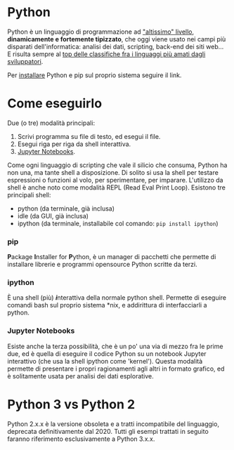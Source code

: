 # Python 

Python è un linguaggio di programmazione ad ["altissimo" livello](https://it.wikipedia.org/wiki/Linguaggio_di_programmazione_ad_altissimo_livello), **dinamicamente e fortemente tipizzato**, che oggi viene usato nei campi più disparati dell'informatica: analisi dei dati, scripting, back-end dei siti web... E risulta sempre al [top delle classifiche fra i linguaggi più amati dagli sviluppatori](https://survey.stackoverflow.co/2022/#most-loved-dreaded-and-wanted-language-want).





Per <a href="https://www.python.org/downloads/">installare</a> Python e pip sul proprio sistema seguire il link.

# Come eseguirlo

Due (o tre) modalità principali:

1. Scrivi programma su file di testo, ed esegui il file.
1. Esegui riga per riga da shell interattiva.
1. [Jupyter Notebooks](#jupyter-notebooks).

Come ogni linguaggio di scripting che vale il silicio che consuma, Python ha non una, ma tante shell a disposizione. Di solito si usa la shell per testare espressioni o funzioni al volo, per sperimentare, per imparare. L'utilizzo da shell è anche noto come modalità REPL (Read Eval Print Loop). Esistono tre principali shell:

* python  (da terminale, già inclusa)
* idle    (da GUI, già inclusa)
* ipython (da terminale, installabile col comando: `pip install ipython`)

### pip

**P**ackage **I**nstaller for **P**ython, è un manager di pacchetti che permette di installare librerie e programmi opensource Python scritte da terzi.


### ipython

È una shell (più) ***i***nterattiva della normale python shell. Permette di eseguire comandi bash sul proprio sistema *nix, e addirittura di interfacciarli a python. 

### Jupyter Notebooks
Esiste anche la terza possibilità, che è un po' una via di mezzo fra le prime due, ed è quella di eseguire il codice Python su un notebook Jupyter interattivo (che usa la shell ipython come 'kernel'). Questa modalità permette di presentare i propri ragionamenti agli altri in formato grafico, ed è solitamente usata per analisi dei dati esplorative.

# Python 3 vs Python 2

Python 2.x.x è la versione obsoleta e a tratti incompatibile del linguaggio, deprecata definitivamente dal 2020. Tutti gli esempi trattati in seguito faranno riferimento esclusivamente a Python 3.x.x.




